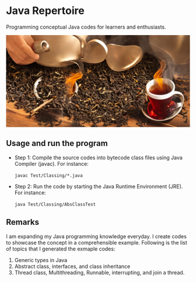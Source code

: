 # Java Repertoire 
Programming conceptual Java codes for learners and enthusiasts. 

![alt-text](https://github.com/nimamasoumi/Java_Repertoire/blob/main/java.jpeg?raw=true)


## Usage and run the program ##

- Step 1:
  Compile the source codes into bytecode class files using Java Compiler (javac). For instance:
  
  `javac Test/Classing/*.java`
  
  
- Step 2:
  Run the code by starting the Java Runtime Environment (JRE). For instance:
  
  `java Test/Classing/AbsClassTest`
  

## Remarks ##

I am expanding my Java programming knowledge everyday. I create codes to showcase the concept in a comprehensible example. Following is the list of topics that I generated the exmaple codes:

1. Generic types in Java
2. Abstract class, interfaces, and class inheritance
3. Thread class, Multithreading, Runnable, interrupting, and join a thread.


